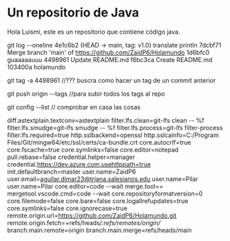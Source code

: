 # Un repositorio de Java

Hola Luismi, este es un repositorio que contiene código java.

git log --oneline
  4e1c6b2 (HEAD -> main, tag: v1.0) translate println
  7dcbf71 Merge branch 'main' of https://github.com/ZaidP6/Holamundo
  1d6bfc0 guaaaaauuu
  4498961 Update README.md
  f6bc3ca Create README.md
  103400a holamundo
  
git tag -a 4498961  //??? buscra como hacer un tag de un commit anterior

git push origin --tags      //para subir todos los tags al repo

git config --list   // comprobar en casa las cosas

diff.astextplain.textconv=astextplain
filter.lfs.clean=git-lfs clean -- %f
filter.lfs.smudge=git-lfs smudge -- %f
filter.lfs.process=git-lfs filter-process
filter.lfs.required=true
http.sslbackend=openssl
http.sslcainfo=C:/Program Files/Git/mingw64/etc/ssl/certs/ca-bundle.crt
core.autocrlf=true
core.fscache=true
core.symlinks=false
core.editor=notepad
pull.rebase=false
credential.helper=manager
credential.https://dev.azure.com.usehttppath=true
init.defaultbranch=master
user.name=ZaidP6
user.email=aguilar.dimar23@triana.salesianos.edu
user.name=Pilar
user.name=Pilar
core.editor=code --wait
merge.tool==
mergetool.vscode.cmd=code --wait
core.repositoryformatversion=0
core.filemode=false
core.bare=false
core.logallrefupdates=true
core.symlinks=false
core.ignorecase=true
remote.origin.url=https://github.com/ZaidP6/Holamundo.git
remote.origin.fetch=+refs/heads/*:refs/remotes/origin/*
branch.main.remote=origin
branch.main.merge=refs/heads/main

